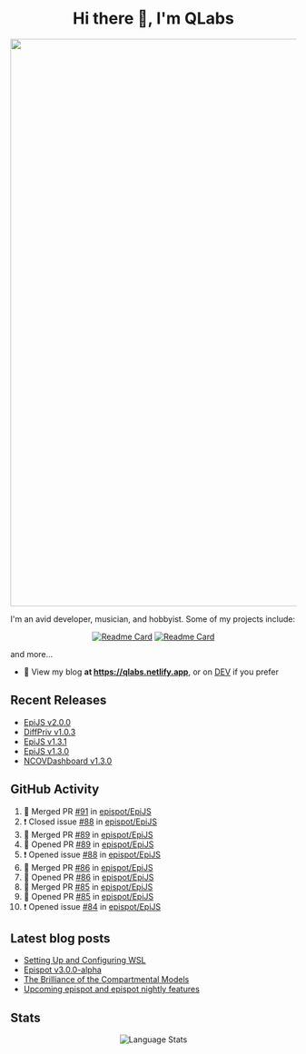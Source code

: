 <h1 align="center">Hi there 👋, I'm QLabs </h1>
<img src="https://i.ibb.co/mbr1j6p/Qlabs.png" width="1000px">

I'm an avid developer, musician, and hobbyist. Some of my projects include:
<p align='center'><a href="https://github.com/Quantalabs/EpiJS"><img src="https://github-readme-stats.vercel.app/api/pin/?username=epispot&amp;repo=EpiJS" alt="Readme Card"></a>
<a href="https://github.com/Quantalabs/NCOVDashboard"><img src="https://github-readme-stats.vercel.app/api/pin/?username=Quantalabs&amp;repo=NCOVDashboard" alt="Readme Card"></a></p>


and more...

- 📜 View my blog **at https://qlabs.netlify.app**, or on [DEV](https://dev.to/Quantalabs) if you prefer

## Recent Releases
- [EpiJS v2.0.0](https://github.com/epispot/EpiJS/releases/tag/v2.0.0)
- [DiffPriv v1.0.3](https://github.com/Quantalabs/DiffPriv/releases/tag/v1.0.3)
- [EpiJS v1.3.1](https://github.com/epispot/EpiJS/releases/tag/v1.3.1)
- [EpiJS v1.3.0](https://github.com/epispot/EpiJS/releases/tag/v1.3.0)
- [NCOVDashboard v1.3.0](https://github.com/Quantalabs/NCOVDashboard/releases/tag/v1.3.0)

## GitHub Activity
<!--START_SECTION:activity-->
1. 🎉 Merged PR [#91](https://github.com/epispot/EpiJS/pull/91) in [epispot/EpiJS](https://github.com/epispot/EpiJS)
2. ❗️ Closed issue [#88](https://github.com/epispot/EpiJS/issues/88) in [epispot/EpiJS](https://github.com/epispot/EpiJS)
3. 🎉 Merged PR [#89](https://github.com/epispot/EpiJS/pull/89) in [epispot/EpiJS](https://github.com/epispot/EpiJS)
4. 💪 Opened PR [#89](https://github.com/epispot/EpiJS/pull/89) in [epispot/EpiJS](https://github.com/epispot/EpiJS)
5. ❗️ Opened issue [#88](https://github.com/epispot/EpiJS/issues/88) in [epispot/EpiJS](https://github.com/epispot/EpiJS)
6. 🎉 Merged PR [#86](https://github.com/epispot/EpiJS/pull/86) in [epispot/EpiJS](https://github.com/epispot/EpiJS)
7. 💪 Opened PR [#86](https://github.com/epispot/EpiJS/pull/86) in [epispot/EpiJS](https://github.com/epispot/EpiJS)
8. 🎉 Merged PR [#85](https://github.com/epispot/EpiJS/pull/85) in [epispot/EpiJS](https://github.com/epispot/EpiJS)
9. 💪 Opened PR [#85](https://github.com/epispot/EpiJS/pull/85) in [epispot/EpiJS](https://github.com/epispot/EpiJS)
10. ❗️ Opened issue [#84](https://github.com/epispot/EpiJS/issues/84) in [epispot/EpiJS](https://github.com/epispot/EpiJS)
<!--END_SECTION:activity-->

## Latest blog posts
<!-- BLOG-POST-LIST:START -->
- [Setting Up and Configuring WSL](https://dev.to/quantalabs/setting-up-and-configuring-wsl-392c)
- [Epispot v3.0.0-alpha](https://dev.to/epispot/epispot-v3-0-0-alpha-5heh)
- [The Brilliance of the Compartmental Models](https://dev.to/quantalabs/the-brilliance-of-the-compartmental-models-1j99)
- [Upcoming epispot and epispot nightly features](https://dev.to/epispot/upcoming-epispot-and-epispot-nightly-features-52ep)
<!-- BLOG-POST-LIST:END -->


## Stats
<p align="center"><img src="https://github-readme-stats.vercel.app/api/top-langs/?username=Quantalabs&amp;hide=css,html,scss&layout=compact" alt="Language Stats"><br>

